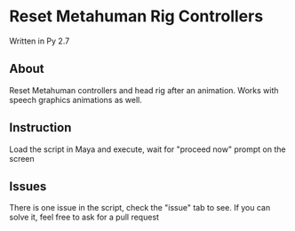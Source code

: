 # Reset Metahuman Rig Controllers
Written in Py 2.7

## About
Reset Metahuman controllers and head rig after an animation. Works with speech graphics animations as well. 

## Instruction
Load the script in Maya and execute, wait for "proceed now" prompt on the screen

## Issues
There is one issue in the script, check the "issue" tab to see. If you can solve it, feel free to ask for a pull request
